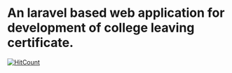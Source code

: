 # An laravel based web application for development of college leaving certificate.
[![HitCount](http://hits.dwyl.io/{InamdarAbid}/{leaving}.svg)](http://hits.dwyl.io/{InamdarAbid}/{leaving})
